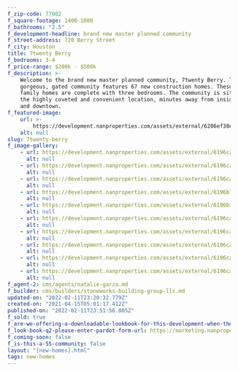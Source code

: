 ```yaml
---
f_zip-code: 77002
f_square-footage: 1400-1800
f_bathrooms: "2.5"
f_development-headline: brand new master planned community
f_street-address: 720 Berry Street
f_city: Houston
title: 7twenty Berry
f_bedrooms: 3-4
f_price-range: $200k - $500k
f_description: >-
    Welcome to the brand new master planned community, 7twenty Berry. This
    gorgeous, gated community features 67 new construction homes. These single
    family homes are complete with three bedrooms. The community is situated in
    the highly coveted and convenient location, minutes away from inside the loop
    and downtown.
f_featured-image:
    url: >-
        https://development.nanproperties.com/assets/external/6206ef38e2a2bbe54af5e725_36196c481df989f3b629add41_main20image20copy.jpg
    alt: null
slug: 7twenty-berry
f_image-gallery:
    - url: https://development.nanproperties.com/assets/external/6196ca70e9950336e1cc41f8_1.jpg
      alt: null
    - url: https://development.nanproperties.com/assets/external/6196ca77a092bc7267e536fa_2.jpg
      alt: null
    - url: https://development.nanproperties.com/assets/external/6196cab3d67496851910c931_11.jpg
      alt: null
    - url: https://development.nanproperties.com/assets/external/6196b1eacc0f1374a1a1169f_rmm_3898-hdr.jpg
      alt: null
    - url: https://development.nanproperties.com/assets/external/6196b1e4719ab4b949befa6b_rmm_3934-hdr.jpg
      alt: null
    - url: https://development.nanproperties.com/assets/external/6196ca8cab9d5794e59b71f6_6.jpg
      alt: null
    - url: https://development.nanproperties.com/assets/external/6196ca924fe27444f852853b_7.jpg
      alt: null
    - url: https://development.nanproperties.com/assets/external/6196ca972c836e49dc75b6bd_8.jpg
      alt: null
    - url: https://development.nanproperties.com/assets/external/6196ca9ccee64359c1f74691_10.jpg
      alt: null
    - url: https://development.nanproperties.com/assets/external/6196caa4aa49b706fc8b6e90_9.jpg
      alt: null
f_agent-2: cms/agents/natalie-garza.md
f_builder: cms/builders/stoneworks-building-group-llc.md
updated-on: "2022-02-11T23:20:32.779Z"
created-on: "2021-04-15T05:01:17.412Z"
published-on: "2022-02-11T23:51:56.005Z"
f_sold: true
f_are-we-offering-a-downloadable-lookbook-for-this-development-when-they-submit-their-contact-info: false
f_look-book-q2-please-enter-pardot-form-url: https://marketing.nanproperties.com/l/852693/2021-04-20/ljbwj
f_coming-soon: false
f_is-this-a-55-community: false
layout: "[new-homes].html"
tags: new-homes
---
```

